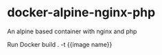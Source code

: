 # docker-alpine-nginx-php
An alpine based container with nginx and php

Run Docker build . -t {{image name}}

